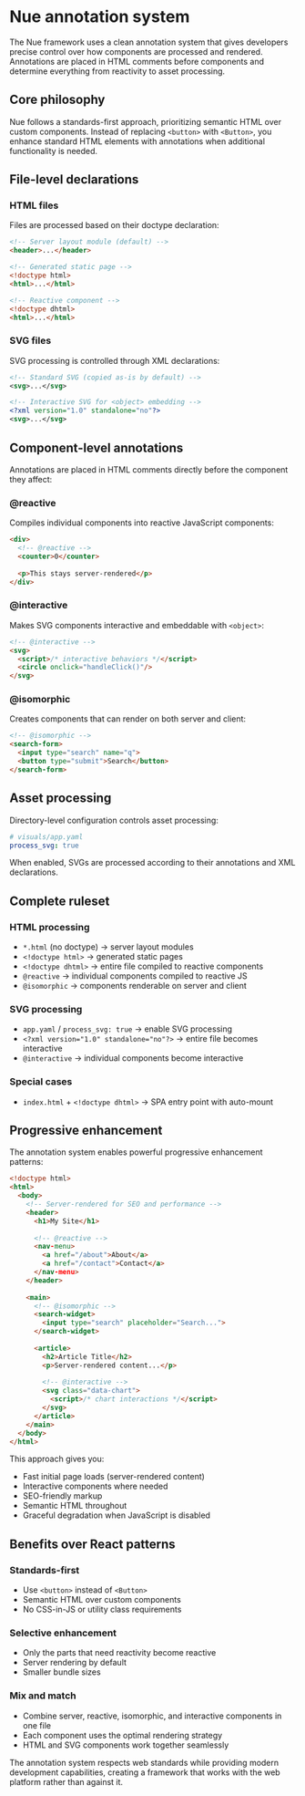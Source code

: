 # Nue annotation system

The Nue framework uses a clean annotation system that gives developers precise control over how components are processed and rendered. Annotations are placed in HTML comments before components and determine everything from reactivity to asset processing.

## Core philosophy

Nue follows a standards-first approach, prioritizing semantic HTML over custom components. Instead of replacing `<button>` with `<Button>`, you enhance standard HTML elements with annotations when additional functionality is needed.

## File-level declarations

### HTML files

Files are processed based on their doctype declaration:

```html
<!-- Server layout module (default) -->
<header>...</header>

<!-- Generated static page -->
<!doctype html>
<html>...</html>

<!-- Reactive component -->
<!doctype dhtml>
<html>...</html>
```

### SVG files

SVG processing is controlled through XML declarations:

```xml
<!-- Standard SVG (copied as-is by default) -->
<svg>...</svg>

<!-- Interactive SVG for <object> embedding -->
<?xml version="1.0" standalone="no"?>
<svg>...</svg>
```

## Component-level annotations

Annotations are placed in HTML comments directly before the component they affect:

### @reactive

Compiles individual components into reactive JavaScript components:

```html
<div>
  <!-- @reactive -->
  <counter>0</counter>
  
  <p>This stays server-rendered</p>
</div>
```

### @interactive

Makes SVG components interactive and embeddable with `<object>`:

```html
<!-- @interactive -->
<svg>
  <script>/* interactive behaviors */</script>
  <circle onclick="handleClick()"/>
</svg>
```

### @isomorphic

Creates components that can render on both server and client:

```html
<!-- @isomorphic -->
<search-form>
  <input type="search" name="q">
  <button type="submit">Search</button>
</search-form>
```

## Asset processing

Directory-level configuration controls asset processing:

```yaml
# visuals/app.yaml
process_svg: true
```

When enabled, SVGs are processed according to their annotations and XML declarations.

## Complete ruleset

### HTML processing
- `*.html` (no doctype) → server layout modules
- `<!doctype html>` → generated static pages  
- `<!doctype dhtml>` → entire file compiled to reactive components
- `@reactive` → individual components compiled to reactive JS
- `@isomorphic` → components renderable on server and client

### SVG processing
- `app.yaml` / `process_svg: true` → enable SVG processing
- `<?xml version="1.0" standalone="no"?>` → entire file becomes interactive
- `@interactive` → individual components become interactive

### Special cases
- `index.html` + `<!doctype dhtml>` → SPA entry point with auto-mount

## Progressive enhancement

The annotation system enables powerful progressive enhancement patterns:

```html
<!doctype html>
<html>
  <body>
    <!-- Server-rendered for SEO and performance -->
    <header>
      <h1>My Site</h1>
      
      <!-- @reactive -->
      <nav-menu>
        <a href="/about">About</a>
        <a href="/contact">Contact</a>
      </nav-menu>
    </header>
    
    <main>
      <!-- @isomorphic -->
      <search-widget>
        <input type="search" placeholder="Search...">
      </search-widget>
      
      <article>
        <h2>Article Title</h2>
        <p>Server-rendered content...</p>
        
        <!-- @interactive -->
        <svg class="data-chart">
          <script>/* chart interactions */</script>
        </svg>
      </article>
    </main>
  </body>
</html>
```

This approach gives you:
- Fast initial page loads (server-rendered content)
- Interactive components where needed
- SEO-friendly markup
- Semantic HTML throughout
- Graceful degradation when JavaScript is disabled

## Benefits over React patterns

### Standards-first
- Use `<button>` instead of `<Button>`
- Semantic HTML over custom components
- No CSS-in-JS or utility class requirements

### Selective enhancement
- Only the parts that need reactivity become reactive
- Server rendering by default
- Smaller bundle sizes

### Mix and match
- Combine server, reactive, isomorphic, and interactive components in one file
- Each component uses the optimal rendering strategy
- HTML and SVG components work together seamlessly

The annotation system respects web standards while providing modern development capabilities, creating a framework that works with the web platform rather than against it.